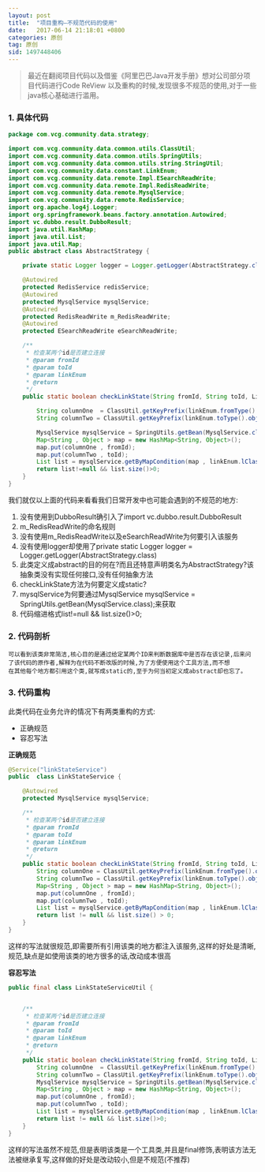```yaml
---
layout: post
title:  "项目重构—不规范代码的使用"
date:   2017-06-14 21:18:01 +0800
categories: 原创
tag: 原创
sid: 1497448406
---
```


>  最近在翻阅项目代码以及借鉴《阿里巴巴Java开发手册》想对公司部分项目代码进行Code ReView 以及重构的时候,发现很多不规范的使用,对于一些java核心基础进行滥用。

### 1. 具体代码
~~~java
package com.vcg.community.data.strategy;

import com.vcg.community.data.common.utils.ClassUtil;
import com.vcg.community.data.common.utils.SpringUtils;
import com.vcg.community.data.common.utils.string.StringUtil;
import com.vcg.community.data.constant.LinkEnum;
import com.vcg.community.data.remote.Impl.ESearchReadWrite;
import com.vcg.community.data.remote.Impl.RedisReadWrite;
import com.vcg.community.data.remote.MysqlService;
import com.vcg.community.data.remote.RedisService;
import org.apache.log4j.Logger;
import org.springframework.beans.factory.annotation.Autowired;
import vc.dubbo.result.DubboResult;
import java.util.HashMap;
import java.util.List;
import java.util.Map;
public abstract class AbstractStrategy {

    private static Logger logger = Logger.getLogger(AbstractStrategy.class);

    @Autowired
    protected RedisService redisService;
    @Autowired
    protected MysqlService mysqlService;
    @Autowired
    protected RedisReadWrite m_RedisReadWrite;
    @Autowired
    protected ESearchReadWrite eSearchReadWrite;

    /**
     * 检查某两个id是否建立连接
     * @param fromId
     * @param toId
     * @param linkEnum
     * @return
     */
    public static boolean checkLinkState(String fromId, String toId, LinkEnum linkEnum ) {

        String columnOne  = ClassUtil.getKeyPrefix(linkEnum.fromType().objectClass().getName()).toLowerCase()+ StringUtil.getFirstUpperString(linkEnum.fromKey().dbKey())+"Id";
        String columnTwo = ClassUtil.getKeyPrefix(linkEnum.toType().objectClass().getName()).toLowerCase() + StringUtil.getFirstUpperString(linkEnum.toKey().dbKey())+"Id";

        MysqlService mysqlService = SpringUtils.getBean(MysqlService.class);
        Map<String , Object > map = new HashMap<String, Object>();
        map.put(columnOne , fromId);
        map.put(columnTwo , toId);
        List list = mysqlService.getByMapCondition(map , linkEnum.lClass());
        return list!=null && list.size()>0;
    }
}
~~~

我们就仅以上面的代码来看看我们日常开发中也可能会遇到的不规范的地方:

1. 没有使用到DubboResult确引入了import vc.dubbo.result.DubboResult
2. m_RedisReadWrite的命名规则
3. 没有使用m_RedisReadWrite以及eSearchReadWrite为何要引入该服务
4. 没有使用logger却使用了private static Logger logger = Logger.getLogger(AbstractStrategy.class)
5. 此类定义成abstract的目的何在?而且还特意声明类名为AbstractStrategy?该抽象类没有实现任何接口,没有任何抽象方法
6. checkLinkState方法为何要定义成static?
7. mysqlService为何要通过MysqlService mysqlService = SpringUtils.getBean(MysqlService.class);来获取
8. 代码缩进格式list!=null && list.size()>0;


### 2. 代码剖析

    可以看到该类非常简洁,核心目的是通过给定某两个ID来判断数据库中是否存在该记录,后来问了该代码的原作者,解释为在代码不断改版的时候,为了方便使用这个工具方法,而不想
    在其他每个地方都引用这个类,就写成static的,至于为何当初定义成abstract却也忘了。

### 3. 代码重构

此类代码在业务允许的情况下有两类重构的方式:

- 正确规范
- 容忍写法

**正确规范**
~~~java
@Service("linkStateService")
public  class LinkStateService {

    @Autowired
    protected MysqlService mysqlService;

    /**
     * 检查某两个id是否建立连接
     * @param fromId
     * @param toId
     * @param linkEnum
     * @return
     */
    public static boolean checkLinkState(String fromId, String toId, LinkEnum linkEnum ) {
        String columnOne = ClassUtil.getKeyPrefix(linkEnum.fromType().objectClass().getName()).toLowerCase()+ StringUtil.getFirstUpperString(linkEnum.fromKey().dbKey())+"Id";
        String columnTwo = ClassUtil.getKeyPrefix(linkEnum.toType().objectClass().getName()).toLowerCase() + StringUtil.getFirstUpperString(linkEnum.toKey().dbKey())+"Id";
        Map<String , Object > map = new HashMap<String, Object>();
        map.put(columnOne , fromId);
        map.put(columnTwo , toId);
        List list = mysqlService.getByMapCondition(map , linkEnum.lClass());
        return list != null && list.size() > 0;
    }
}
~~~

这样的写法就很规范,即需要所有引用该类的地方都注入该服务,这样的好处是清晰,规范,缺点是如使用该类的地方很多的话,改动成本很高

**容忍写法**
~~~java
public final class LinkStateServiceUtil {


    /**
     * 检查某两个id是否建立连接
     * @param fromId
     * @param toId
     * @param linkEnum
     * @return
     */
    public static boolean checkLinkState(String fromId, String toId, LinkEnum linkEnum ) {
        String columnOne  = ClassUtil.getKeyPrefix(linkEnum.fromType().objectClass().getName()).toLowerCase()+ StringUtil.getFirstUpperString(linkEnum.fromKey().dbKey())+"Id";
        String columnTwo = ClassUtil.getKeyPrefix(linkEnum.toType().objectClass().getName()).toLowerCase() + StringUtil.getFirstUpperString(linkEnum.toKey().dbKey())+"Id";
        MysqlService mysqlService = SpringUtils.getBean(MysqlService.class);
        Map<String , Object > map = new HashMap<String, Object>();
        map.put(columnOne , fromId);
        map.put(columnTwo , toId);
        List list = mysqlService.getByMapCondition(map , linkEnum.lClass());
        return list != null && list.size()>0;
    }
}
~~~
这样的写法虽然不规范,但是表明该类是一个工具类,并且是final修饰,表明该方法无法被继承复写,这样做的好处是改动较小,但是不规范(不推荐)